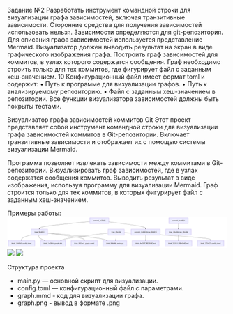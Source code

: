 Задание №2
Разработать инструмент командной строки для визуализации графа
зависимостей, включая транзитивные зависимости. Сторонние средства для
получения зависимостей использовать нельзя.
Зависимости определяются для git-репозитория. Для описания графа
зависимостей используется представление Mermaid. Визуализатор должен
выводить результат на экран в виде графического изображения графа.
Построить граф зависимостей для коммитов, в узлах которого содержатся
сообщения. Граф необходимо строить только для тех коммитов, где фигурирует
файл с заданным хеш-значением.
10
Конфигурационный файл имеет формат toml и содержит:
• Путь к программе для визуализации графов.
• Путь к анализируемому репозиторию.
• Файл с заданным хеш-значением в репозитории.
Все функции визуализатора зависимостей должны быть покрыты тестами.


Визуализатор графа зависимостей коммитов Git
Этот проект представляет собой инструмент командной строки для визуализации графа зависимостей коммитов в Git-репозитории. Включает транзитивные зависимости и отображает их с помощью системы визуализации Mermaid.

Программа позволяет извлекать зависимости между коммитами в Git-репозитории.
Визуализировать граф зависимостей, где в узлах содержатся сообщения коммитов.
Выводить результат в виде изображения, используя программу для визуализации Mermaid.
Граф строится только для тех коммитов, в которых фигурирует файл с заданным хеш-значением.

Примеры работы:
![](graph.png)
![](graph1.png)
![](graph2.png)

Структура проекта
- main.py — основной скрипт для визуализации.
- config.toml — конфигурационный файл с параметрами.
- graph.mmd - код для визуализации графа.
- graph.png - вывод в формате .png
